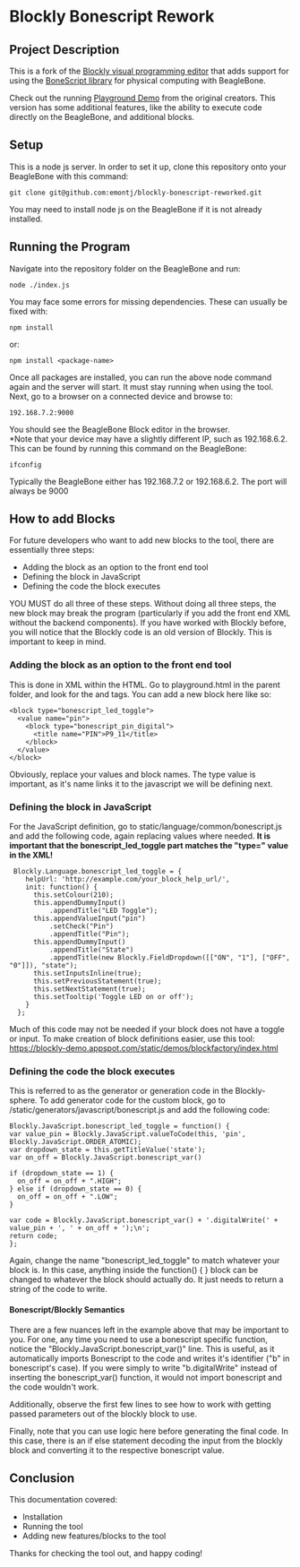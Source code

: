 Blockly Bonescript Rework
==================
## Project Description

This is a fork of the [Blockly visual programming editor](https://code.google.com/p/blockly) that adds support for using the [BoneScript library](http://beagleboard.org/bonescript) for physical computing with BeagleBone.

Check out the running [Playground Demo](http://jadonk.github.io/blockly-bonescript/static/tests/playground.html) from the original creators.
This version has some additional features, like the ability to execute code directly on the BeagleBone, and additional blocks.

## Setup
This is a node js server.  In order to set it up, clone this repository onto your BeagleBone with this command:

  ```
  git clone git@github.com:emontj/blockly-bonescript-reworked.git
  ```


You may need to install node js on the BeagleBone if it is not already installed.

## Running the Program
Navigate into the repository folder on the BeagleBone and run:
  
  ```
  node ./index.js
  ```

You may face some errors for missing dependencies.  These can usually be fixed with:
  
  ```
  npm install
  ```
  
or:

  ```
  npm install <package-name>
  ```

Once all packages are installed, you can run the above node command again and the server will start.  It must stay running when using the tool.
Next, go to a browser on a connected device and browse to:
  
  ```
  192.168.7.2:9000
  ```
  
You should see the BeagleBone Block editor in the browser.  
*Note that your device may have a slightly different IP, such as 192.168.6.2.  This can be found by running this command on the BeagleBone:
  
  ```
  ifconfig
  ```
  
 Typically the BeagleBone either has 192.168.7.2 or 192.168.6.2.  The port will always be 9000
  
## How to add Blocks
For future developers who want to add new blocks to the tool, there are essentially three steps:
- Adding the block as an option to the front end tool
- Defining the block in JavaScript
- Defining the code the block executes

YOU MUST do all three of these steps.  Without doing all three steps, the new block may break the program (particularly if you add the front end XML without the backend components).
If you have worked with Blockly before, you will notice that the Blockly code is an old version of Blockly.  This is important to keep in mind.


### Adding the block as an option to the front end tool
This is done in XML within the HTML.  Go to playground.html in the parent folder, and look for the <category> and <block> tags.
You can add a new block here like so:
  ```
  <block type="bonescript_led_toggle">
    <value name="pin">
      <block type="bonescript_pin_digital">
        <title name="PIN">P9_11</title>
      </block>
    </value>
  </block>
  ```
  
Obviously, replace your values and block names.  The type value is important, as it's name links it to the javascript we will be defining next.

### Defining the block in JavaScript
For the JavaScript definition, go to static/language/common/bonescript.js and add the following code, again replacing values where needed.  **It is important that the bonescript_led_toggle part matches the "type=" value in the XML!**
  
```
 Blockly.Language.bonescript_led_toggle = {
    helpUrl: 'http://example.com/your_block_help_url/',
    init: function() {
      this.setColour(210);
      this.appendDummyInput()
          .appendTitle("LED Toggle");
      this.appendValueInput("pin")
          .setCheck("Pin")
          .appendTitle("Pin");
      this.appendDummyInput()
          .appendTitle("State")
          .appendTitle(new Blockly.FieldDropdown([["ON", "1"], ["OFF", "0"]]), "state");
      this.setInputsInline(true);
      this.setPreviousStatement(true);
      this.setNextStatement(true);
      this.setTooltip('Toggle LED on or off');
    }
  };
```

Much of this code may not be needed if your block does not have a toggle or input.  To make creation of block definitions easier, use this tool: https://blockly-demo.appspot.com/static/demos/blockfactory/index.html
  
### Defining the code the block executes
This is referred to as the generator or generation code in the Blockly-sphere.  To add generator code for the custom block, go to /static/generators/javascript/bonescript.js and add the following code:
  
  ```
  Blockly.JavaScript.bonescript_led_toggle = function() {
  var value_pin = Blockly.JavaScript.valueToCode(this, 'pin', Blockly.JavaScript.ORDER_ATOMIC);
  var dropdown_state = this.getTitleValue('state');
  var on_off = Blockly.JavaScript.bonescript_var()

  if (dropdown_state == 1) {
    on_off = on_off + ".HIGH";
  } else if (dropdown_state == 0) {
    on_off = on_off + ".LOW";
  }

  var code = Blockly.JavaScript.bonescript_var() + '.digitalWrite(' + value_pin + ', ' + on_off + ');\n';
  return code;
  };
  ```
  
Again, change the name "bonescript_led_toggle" to match whatever your block is.  In this case, anything inside the function() { } block can be changed to whatever the block should actually do.  It just needs to return a string of the code to write.

#### Bonescript/Blockly Semantics
There are a few nuances left in the example above that may be important to you.  For one, any time you need to use a bonescript specific function, notice the "Blockly.JavaScript.bonescript_var()" line.  This is useful, as it automatically imports Bonescript to the code and writes it's identifier ("b" in bonescript's case).  If you were simply to write "b.digitalWrite" instead of inserting the bonescript_var() function, it would not import bonescript and the code wouldn't work.

Additionally, observe the first few lines to see how to work with getting passed parameters out of the blockly block to use.
  
Finally, note that you can use logic here before generating the final code.  In this case, there is an if else statement decoding the input from the blockly block and converting it to the respective bonescript value.
  
## Conclusion
This documentation covered:
  - Installation
  - Running the tool
  - Adding new features/blocks to the tool

Thanks for checking the tool out, and happy coding!

